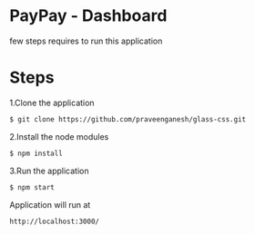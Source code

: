 # PayPay - Dashboard

few steps requires to run this application

# Steps

1.Clone the application

```sh
$ git clone https://github.com/praveenganesh/glass-css.git
```

2.Install the node modules

```sh
$ npm install
```

3.Run the application

```sh
$ npm start
```

Application will run at

```sh
http://localhost:3000/
```

